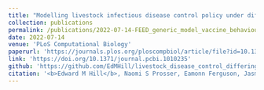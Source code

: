 ```yaml
---
title: "Modelling livestock infectious disease control policy under differing social perspectives on vaccination behaviour"
collection: publications
permalink: /publications/2022-07-14-FEED_generic_model_vaccine_behaviour
date: 2022-07-14
venue: 'PLoS Computational Biology'
paperurl: 'https://journals.plos.org/ploscompbiol/article/file?id=10.1371/journal.pcbi.1010235&type=printable'
link: 'https://doi.org/10.1371/journal.pcbi.1010235'
github: 'https://github.com/EdMHill/livestock_disease_control_differing_social_perspectives'
citation: '<b>Edward M Hill</b>, Naomi S Prosser, Eamonn Ferguson, Jasmeet Kaler,  Martin J Green, Matt J Keeling, Michael J Tildesley. (2022). &quot;Modelling livestock infectious disease control policy under differing social perspectives on vaccination behaviour.&quot; <i>PLoS Computational Biology</i>, <b>18</b>(7): e1010235. doi:10.1371/journal.pcbi.1010235.'
---
```

